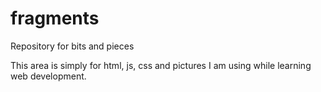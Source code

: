 # fragments
Repository for bits and pieces

This area is simply for html, js, css and pictures I am using while learning web development.
